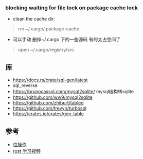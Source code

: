 


### blocking waiting for file lock on package cache lock

- clean the cache dir:
> rm ~/.cargo/.package-cache

- 可以手动 删掉~/.cargo 下的一些源码 有的太占空间了
> open ~/.cargo/registry/src


## 库

- https://docs.rs/crate/sql-gen/latest
- sql_reverse
- https://brunocassol.com/mysql2sqlite/ mysql结构转sqlite
- https://github.com/ww9/mysql2sqlite
- https://github.com/zhiburt/tabled
- https://github.com/trevyn/turbosql
- https://crates.io/crates/gen-table

## 参考
- [位操作](https://github.com/yujinliang/rust_learn/blob/master/bit_operations/README.md)
- [rust 学习视频](https://www.youtube.com/c/BrooksBuilds)